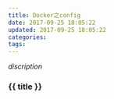 ```yaml
---
title: Docker之config
date: 2017-09-25 18:05:22
updated: 2017-09-25 18:05:22
categories:
tags:
---
```


*discription*

### {{ title }}
